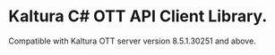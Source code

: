 # Kaltura C# OTT API Client Library.
Compatible with Kaltura OTT server version 8.5.1.30251 and above.
